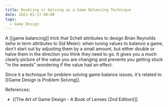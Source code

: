 ```yaml
---
title: Doubling or Halving as a Game Balancing Technique
date: 2021-01-17 00:00
tags:
  - Game Design 
---
```


A [[game balancing]] trick that Schell attributes to design Brian Reynolds (who in term attributes to Sid Meier): when tuning values to balance a game, don't start out by adjusting them by a small amount, but either double or halve them in the direction you think they need to go. It gives you a much clearly picture of the value you are changing and prevents you getting stuck "in the weeds" wondering if the value had an effect. 

Since it a technique for problem solving game balance issues, it's related to [[Game Design is Problem Solving]].

References:

* [[The Art of Game Design - A Book of Lenses (2nd Edition)]]
